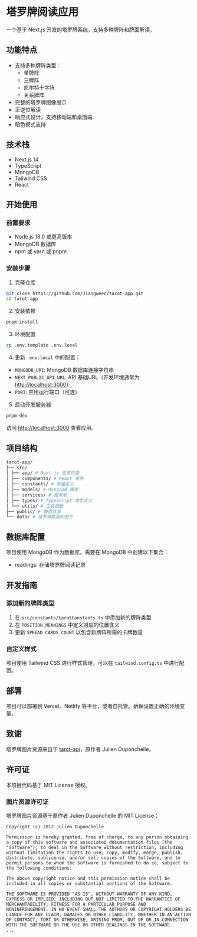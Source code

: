 # 塔罗牌阅读应用

一个基于 Next.js 开发的塔罗牌系统，支持多种牌阵和牌面解读。

## 功能特点

- 支持多种牌阵类型：
  - 单牌阵
  - 三牌阵
  - 凯尔特十字阵
  - 关系牌阵
- 完整的塔罗牌图像展示
- 正逆位解读
- 响应式设计，支持移动端和桌面端
- 暗色模式支持

## 技术栈

- Next.js 14
- TypeScript
- MongoDB
- Tailwind CSS
- React

## 开始使用

### 前置要求

- Node.js 18.0 或更高版本
- MongoDB 数据库
- npm 或 yarn 或 pnpm

### 安装步骤

1. 克隆仓库

```Bash
git clone https://github.com/Jiangween/tarot-app.git
cd tarot-app
```

2. 安装依赖

```Bash
pnpm install
```

3. 环境配置

```Bash
cp .env.template .env.local
```

4. 更新 `.env.local` 中的配置：

- `MONGODB_URI`: MongoDB 数据库连接字符串
- `NEXT_PUBLIC_API_URL`: API 基础URL（开发环境通常为 [http://localhost:3000](http://localhost:3000/)）
- `PORT`: 应用运行端口（可选）

5. 启动开发服务器

```Bash
pnpm dev
```

访问 [http://localhost:3000](http://localhost:3000/) 查看应用。

## 项目结构

```Bash
tarot-app/
├── src/
│ ├── app/ # Next.js 应用页面
│ ├── components/ # React 组件
│ ├── constants/ # 常量定义
│ ├── models/ # MongoDB 模型
│ ├── services/ # 服务层
│ ├── types/ # TypeScript 类型定义
│ └── utils/ # 工具函数
├── public/ # 静态资源
└── data/ # 塔罗牌数据和图片
```

## 数据库配置

项目使用 MongoDB 作为数据库。需要在 MongoDB 中创建以下集合：

- readings: 存储塔罗牌阅读记录

## 开发指南

### 添加新的牌阵类型

1. 在 `src/constants/tarotConstants.ts` 中添加新的牌阵类型
2. 在 `POSITION_MEANINGS` 中定义对应的位置含义
3. 更新 `SPREAD_CARDS_COUNT` 以包含新牌阵所需的卡牌数量

### 自定义样式

项目使用 Tailwind CSS 进行样式管理，可以在 `tailwind.config.ts` 中进行配置。

## 部署

项目可以部署到 Vercel、Netlify 等平台，或者自托管。确保设置正确的环境变量。

## 致谢

塔罗牌图片资源来自于 [tarot-api](https://github.com/LindseyB/tarot-api)，原作者 Julien Duponchelle。

## 许可证

本项目代码基于 MIT License 授权。

### 图片资源许可证

塔罗牌图片资源基于原作者 Julien Duponchelle 的 MIT License：

```text
Copyright (c) 2012 Julien Duponchelle

Permission is hereby granted, free of charge, to any person obtaining
a copy of this software and associated documentation files (the
"Software"), to deal in the Software without restriction, including
without limitation the rights to use, copy, modify, merge, publish,
distribute, sublicense, and/or sell copies of the Software, and to
permit persons to whom the Software is furnished to do so, subject to
the following conditions:

The above copyright notice and this permission notice shall be
included in all copies or substantial portions of the Software.

THE SOFTWARE IS PROVIDED "AS IS", WITHOUT WARRANTY OF ANY KIND,
EXPRESS OR IMPLIED, INCLUDING BUT NOT LIMITED TO THE WARRANTIES OF
MERCHANTABILITY, FITNESS FOR A PARTICULAR PURPOSE AND
NONINFRINGEMENT. IN NO EVENT SHALL THE AUTHORS OR COPYRIGHT HOLDERS BE
LIABLE FOR ANY CLAIM, DAMAGES OR OTHER LIABILITY, WHETHER IN AN ACTION
OF CONTRACT, TORT OR OTHERWISE, ARISING FROM, OUT OF OR IN CONNECTION
WITH THE SOFTWARE OR THE USE OR OTHER DEALINGS IN THE SOFTWARE.
...